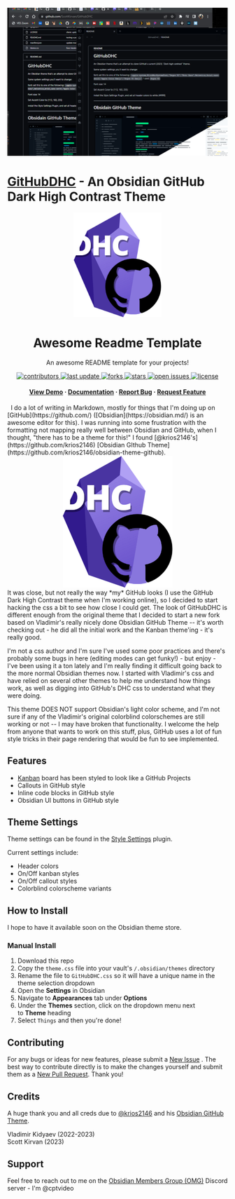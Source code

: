 ![Promo](imgs/promo.png)
# [GitHubDHC](https://github.com/ScottKirvan/GitHubDHC) - An Obsidian GitHub Dark High Contrast Theme
<div>
<center>
  <img src="imgs/logo.png" alt="logo" width="200" height="auto" />
  <h1>Awesome Readme Template</h1>
  
  <p>
    An awesome README template for your projects! 
  </p>
  
  
<!-- Badges -->
<p>
  <a href="https://github.com/ScottKirvan/GitHubDHC/graphs/contributors">
    <img src="https://img.shields.io/github/contributors/ScottKirvan/GitHubDHC" alt="contributors" />
  </a>
  <a href="">
    <img src="https://img.shields.io/github/last-commit/ScottKirvan/GitHubDHC" alt="last update" />
  </a>
  <a href="https://github.com/ScottKirvan/GitHubDHC/network/members">
    <img src="https://img.shields.io/github/forks/ScottKirvan/GitHubDHC" alt="forks" />
  </a>
  <a href="https://github.com/ScottKirvan/GitHubDHC/stargazers">
    <img src="https://img.shields.io/github/stars/ScottKirvan/GitHubDHC" alt="stars" />
  </a>
  <a href="https://github.com/ScottKirvan/GitHubDHC/issues/">
    <img src="https://img.shields.io/github/issues/ScottKirvan/GitHubDHC" alt="open issues" />
  </a>
  <a href="https://github.com/ScottKirvan/GitHubDHC/blob/master/LICENSE">
    <img src="https://img.shields.io/github/license/ScottKirvan/GitHubDHC.svg" alt="license" />
  </a>
</p>
   
<h4>
    <a href="https://github.com/ScottKirvan/GitHubDHC/">View Demo</a>
  <span> · </span>
    <a href="https://github.com/ScottKirvan/GitHubDHC">Documentation</a>
  <span> · </span>
    <a href="https://github.com/ScottKirvan/GitHubDHC/issues/">Report Bug</a>
  <span> · </span>
    <a href="https://github.com/ScottKirvan/GitHubDHC/issues/">Request Feature</a>
  </h4>
</center>
</div> 
I do a lot of writing in Markdown, mostly for things that I'm doing up on [GitHub](https://github.com/) ([Obsidian](https://obsidian.md/) is an awesome editor for this).  I was running into some frustration with the formatting not mapping really well between Obsidian and GitHub, when I thought, "there has to be a theme for this!"  I found [@krios2146's](https://github.com/krios2146) [Obsidian GIthub Theme](https://github.com/krios2146/obsidian-theme-github).  
<center><img src="imgs/logo.png"></center>
It was close, but not really the way *my* GitHub looks (I use the GitHub Dark High Contrast theme when I'm working online), so I decided to start hacking the css a bit to see how close I could get.  The look of GitHubDHC is different enough from the original theme that I decided to start a new fork based on Vladimir's really nicely done Obsidian GitHub Theme -- it's worth checking out - he did all the initial work and the Kanban theme'ing - it's really good.  

I'm not a css author and I'm sure I've used some poor practices and there's probably some bugs in here (editing modes can get funky!) - but enjoy - I've been using it a ton lately and I'm really finding it difficult going back to the more normal Obsidian themes now.  I started with Vladimir's css and have relied on several other themes to help me understand how things work, as well as digging into GitHub's DHC css to understand what they were doing.

This theme DOES NOT support Obsidian's light color scheme, and I'm not sure if any of the Vladimir's original colorblind colorschemes are still working or not -- I may have broken that functionality.  I welcome the help from anyone that wants to work on this stuff, plus, GitHub uses a lot of fun style tricks in their page rendering that would be fun to see implemented.

## Features
 - [Kanban](https://github.com/mgmeyers/obsidian-kanban) board has been styled to look like a GitHub Projects
 - Callouts in GitHub style
 - Inline code blocks in GitHub style
 - Obsidian UI buttons in GitHub style

## Theme Settings
Theme settings can be found in the [Style Settings](https://github.com/mgmeyers/obsidian-style-settings) plugin.

Current settings include:
- Header colors
- On/Off kanban styles
- On/Off callout styles
- Colorblind colorscheme variants

## How to Install
I hope to have it available soon on the Obsidian theme store.

### Manual Install
1.  Download this repo
2.  Copy the `theme.css` file into your vault's `/.obsidian/themes` directory
3.  Rename the file to `GitHubDHC.css` so it will have a unique name in the theme selection dropdown
4.  Open the **Settings** in Obsidian
5.  Navigate to **Appearances** tab under **Options**
6.  Under the **Themes** section, click on the dropdown menu next to **Theme** heading
7.  Select `Things` and then you're done! 

## Contributing
For any bugs or ideas for new features, please submit a [New Issue](https://github.com/ScottKirvan/GitHubDHC/issues) .  The best way to contribute directly is to make the changes yourself and submit them as a [New Pull Request](https://github.com/ScottKirvan/GitHubDHC/pulls).  Thank you!

## Credits
A huge thank you and all creds due to  [@krios2146](https://github.com/krios2146) and his [Obsidian GitHub Theme](https://github.com/krios2146/obsidian-theme-github).

Vladimir Kidyaev (2022-2023)  
Scott Kirvan (2023)  

## Support
Feel free to reach out to me on the [Obsidian Members Group (OMG)](https://discord.gg/obsidianmd) Discord server - I'm @cptvideo

